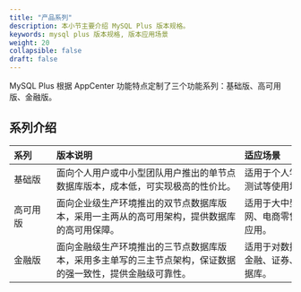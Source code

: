 ```yaml
---
title: "产品系列"
description: 本小节主要介绍 MySQL Plus 版本规格。 
keywords: mysql plus 版本规格, 版本应用场景 
weight: 20
collapsible: false
draft: false
---
```




MySQL Plus 根据 AppCenter 功能特点定制了三个功能系列：基础版、高可用版、金融版。

## 系列介绍

|<span style="display:inline-block;width:60px">系列</span> |<span style="display:inline-block;width:320px">版本说明</span>|<span style="display:inline-block;width:240px">适应场景</span> |
|:----|:----|:----|
|基础版   |面向个人用户或中小型团队用户推出的单节点数据库版本，成本低，可实现极高的性价比。   |适用于个人学习、小型网站、开发测试等使用场景。|
|高可用版  |面向企业级生产环境推出的双节点数据库版本，采用一主两从的高可用架构，提供数据库的高可用保障。|适用于大中型企业生产库、互联网、电商零售、物流、游戏等行业应用。|
|金融版   |面向金融级生产环境推出的三节点数据库版本，采用多主单写的三主节点架构，保证数据的强一致性，提供金融级可靠性。|适用于对数据安全性要求非常高的金融、证券、保险等行业的核心数据库。|

<!-- 
## 系列规格

各系列实例规格如下。
|<span style="display:inline-block;width:60px">系列</span>|<span style="display:inline-block;width:60px">vCPU </span>|<span style="display:inline-block;width:80px">内存</span> |<span style="display:inline-block;width:100px">vCPU/内存比</span> |<span style="display:inline-block;width:100px">最大IOPS</span> |<span style="display:inline-block;width:220px">存储空间</span> |
|:----|:----|:----|:----|:----|:----|
|基础版	|1~8|	1GB~32GB|	1:1，1:2，1:4|	500~2500|	基础型：10G~2000G|
|高可用版|	2~32|	4GB~128GB|	1:2，1:4，1:8|	2000~30000	|SSD企业型：10G~2000G <br> NeonSAN：100G~10000G|
|金融版	|2~32	|8GB~256GB|	1:4，1:8	| 2000~30000|	SSD企业型：10G~2000G <br> NeonSAN：100G~10000G|
-->
